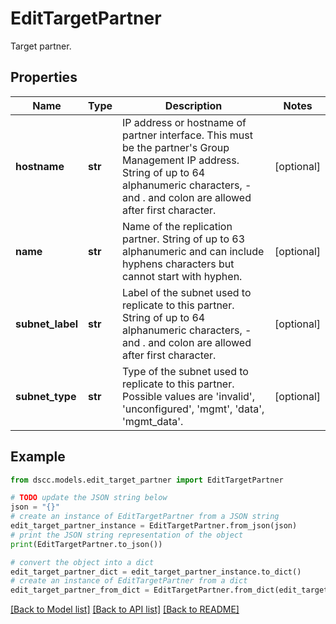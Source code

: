 # EditTargetPartner

Target partner.

## Properties

Name | Type | Description | Notes
------------ | ------------- | ------------- | -------------
**hostname** | **str** | IP address or hostname of partner interface. This must be the partner&#39;s Group Management IP address. String of up to 64 alphanumeric characters, - and . and colon are allowed after first character. | [optional] 
**name** | **str** | Name of the replication partner. String of up to 63 alphanumeric and can include hyphens characters but cannot start with hyphen. | [optional] 
**subnet_label** | **str** | Label of the subnet used to replicate to this partner. String of up to 64 alphanumeric characters, - and . and colon are allowed after first character. | [optional] 
**subnet_type** | **str** | Type of the subnet used to replicate to this partner. Possible values are &#39;invalid&#39;, &#39;unconfigured&#39;, &#39;mgmt&#39;, &#39;data&#39;, &#39;mgmt_data&#39;. | [optional] 

## Example

```python
from dscc.models.edit_target_partner import EditTargetPartner

# TODO update the JSON string below
json = "{}"
# create an instance of EditTargetPartner from a JSON string
edit_target_partner_instance = EditTargetPartner.from_json(json)
# print the JSON string representation of the object
print(EditTargetPartner.to_json())

# convert the object into a dict
edit_target_partner_dict = edit_target_partner_instance.to_dict()
# create an instance of EditTargetPartner from a dict
edit_target_partner_from_dict = EditTargetPartner.from_dict(edit_target_partner_dict)
```
[[Back to Model list]](../README.md#documentation-for-models) [[Back to API list]](../README.md#documentation-for-api-endpoints) [[Back to README]](../README.md)


